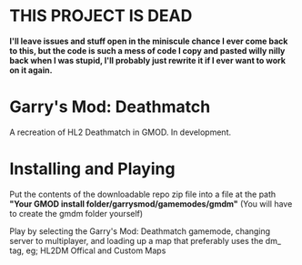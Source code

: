 # THIS PROJECT IS DEAD 
**I'll leave issues and stuff open in the miniscule chance I ever come back to this, but the code is such a mess of code I copy and pasted willy nilly back when I was stupid, I'll probably just rewrite it if I ever want to work on it again.**
# Garry's Mod: Deathmatch
A recreation of HL2 Deathmatch in GMOD. In development.

# Installing and Playing
Put the contents of the downloadable repo zip file into a file at the path **"Your GMOD install folder/garrysmod/gamemodes/gmdm"** (You will have to create the gmdm folder yourself)

Play by selecting the Garry's Mod: Deathmatch gamemode, changing server to multiplayer, and loading up a map that preferably uses the dm_ tag, eg; HL2DM Offical and Custom Maps
